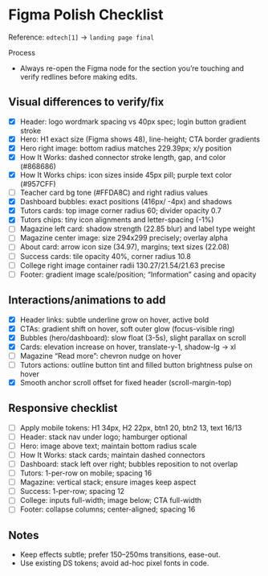 # Figma Polish Checklist

Reference: `edtech[1]` → `landing page final`

Process

- Always re-open the Figma node for the section you’re touching and verify redlines before making edits.

## Visual differences to verify/fix

- [x] Header: logo wordmark spacing vs 40px spec; login button gradient stroke
- [x] Hero: H1 exact size (Figma shows 48), line-height; CTA border gradients
- [x] Hero right image: bottom radius matches 229.39px; x/y position
- [x] How It Works: dashed connector stroke length, gap, and color (#868686)
- [x] How It Works chips: icon sizes inside 45px pill; purple text color (#957CFF)
- [ ] Teacher card bg tone (#FFDA8C) and right radius values
- [x] Dashboard bubbles: exact positions (416px/ -4px) and shadows
- [x] Tutors cards: top image corner radius 60; divider opacity 0.7
- [x] Tutors chips: tiny icon alignments and letter-spacing (-1%)
- [ ] Magazine left card: shadow strength (22.85 blur) and label type weight
- [ ] Magazine center image: size 294x299 precisely; overlay alpha
- [ ] About card: arrow icon size (34.97), margins; text sizes (22.08)
- [ ] Success cards: tile opacity 40%, corner radius 10.8
- [ ] College right image container radii 130.27/21.54/21.63 precise
- [ ] Footer: gradient image scale/position; “Information” casing and opacity

## Interactions/animations to add

- [x] Header links: subtle underline grow on hover, active bold
- [x] CTAs: gradient shift on hover, soft outer glow (focus-visible ring)
- [x] Bubbles (hero/dashboard): slow float (3-5s), slight parallax on scroll
- [x] Cards: elevation increase on hover, translate-y-1, shadow-lg → xl
- [ ] Magazine “Read more”: chevron nudge on hover
- [ ] Tutors actions: outline button tint and filled button brightness pulse on hover
- [x] Smooth anchor scroll offset for fixed header (scroll-margin-top)

## Responsive checklist

- [ ] Apply mobile tokens: H1 34px, H2 22px, btn1 20, btn2 13, text 16/13
- [ ] Header: stack nav under logo; hamburger optional
- [ ] Hero: image above text; maintain bottom radius scale
- [ ] How It Works: stack cards; maintain dashed connectors
- [ ] Dashboard: stack left over right; bubbles reposition to not overlap
- [ ] Tutors: 1-per-row on mobile; spacing 16
- [ ] Magazine: vertical stack; ensure images keep aspect
- [ ] Success: 1-per-row; spacing 12
- [ ] College: inputs full-width; image below; CTA full-width
- [ ] Footer: collapse columns; center-aligned; spacing 16

## Notes

- Keep effects subtle; prefer 150–250ms transitions, ease-out.
- Use existing DS tokens; avoid ad-hoc pixel fonts in code.
